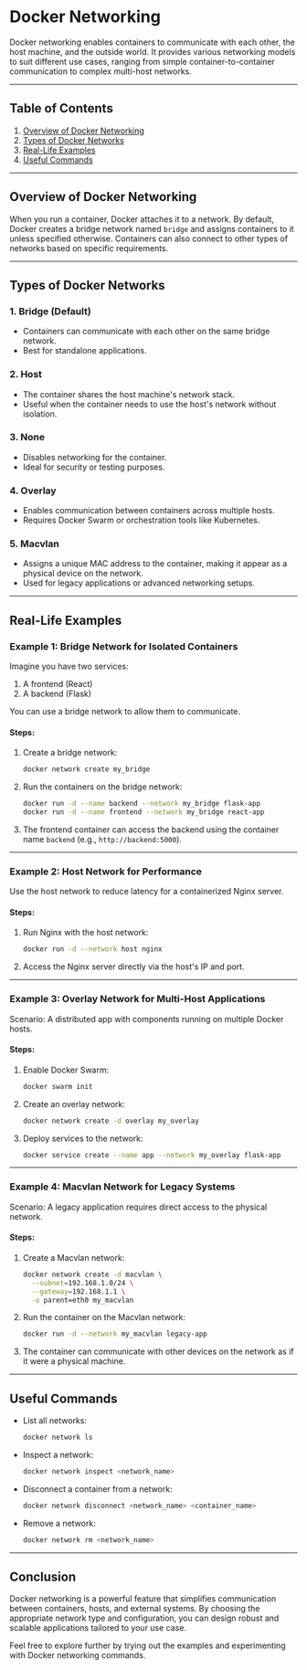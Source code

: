 # Docker Networking

Docker networking enables containers to communicate with each other, the host machine, and the outside world. It provides various networking models to suit different use cases, ranging from simple container-to-container communication to complex multi-host networks.

---

## **Table of Contents**

1. [Overview of Docker Networking](#overview-of-docker-networking)
2. [Types of Docker Networks](#types-of-docker-networks)
3. [Real-Life Examples](#real-life-examples)
4. [Useful Commands](#useful-commands)

---

## **Overview of Docker Networking**

When you run a container, Docker attaches it to a network. By default, Docker creates a bridge network named `bridge` and assigns containers to it unless specified otherwise. Containers can also connect to other types of networks based on specific requirements.

---

## **Types of Docker Networks**

### 1. **Bridge (Default)**
- Containers can communicate with each other on the same bridge network.
- Best for standalone applications.

### 2. **Host**
- The container shares the host machine's network stack.
- Useful when the container needs to use the host's network without isolation.

### 3. **None**
- Disables networking for the container.
- Ideal for security or testing purposes.

### 4. **Overlay**
- Enables communication between containers across multiple hosts.
- Requires Docker Swarm or orchestration tools like Kubernetes.

### 5. **Macvlan**
- Assigns a unique MAC address to the container, making it appear as a physical device on the network.
- Used for legacy applications or advanced networking setups.

---

## **Real-Life Examples**

### **Example 1: Bridge Network for Isolated Containers**

Imagine you have two services:
1. A frontend (React)
2. A backend (Flask)

You can use a bridge network to allow them to communicate.

#### Steps:
1. Create a bridge network:
   ```bash
   docker network create my_bridge
   ```

2. Run the containers on the bridge network:
   ```bash
   docker run -d --name backend --network my_bridge flask-app
   docker run -d --name frontend --network my_bridge react-app
   ```

3. The frontend container can access the backend using the container name `backend` (e.g., `http://backend:5000`).

---

### **Example 2: Host Network for Performance**

Use the host network to reduce latency for a containerized Nginx server.

#### Steps:
1. Run Nginx with the host network:
   ```bash
   docker run -d --network host nginx
   ```

2. Access the Nginx server directly via the host's IP and port.

---

### **Example 3: Overlay Network for Multi-Host Applications**

Scenario: A distributed app with components running on multiple Docker hosts.

#### Steps:
1. Enable Docker Swarm:
   ```bash
   docker swarm init
   ```

2. Create an overlay network:
   ```bash
   docker network create -d overlay my_overlay
   ```

3. Deploy services to the network:
   ```bash
   docker service create --name app --network my_overlay flask-app
   ```

---

### **Example 4: Macvlan Network for Legacy Systems**

Scenario: A legacy application requires direct access to the physical network.

#### Steps:
1. Create a Macvlan network:
   ```bash
   docker network create -d macvlan \
     --subnet=192.168.1.0/24 \
     --gateway=192.168.1.1 \
     -o parent=eth0 my_macvlan
   ```

2. Run the container on the Macvlan network:
   ```bash
   docker run -d --network my_macvlan legacy-app
   ```

3. The container can communicate with other devices on the network as if it were a physical machine.

---

## **Useful Commands**

- List all networks:
  ```bash
  docker network ls
  ```

- Inspect a network:
  ```bash
  docker network inspect <network_name>
  ```

- Disconnect a container from a network:
  ```bash
  docker network disconnect <network_name> <container_name>
  ```

- Remove a network:
  ```bash
  docker network rm <network_name>
  ```

---

## **Conclusion**

Docker networking is a powerful feature that simplifies communication between containers, hosts, and external systems. By choosing the appropriate network type and configuration, you can design robust and scalable applications tailored to your use case.

Feel free to explore further by trying out the examples and experimenting with Docker networking commands.
